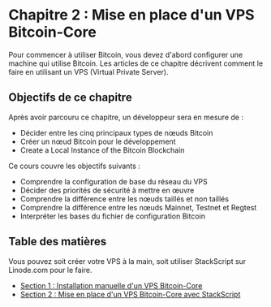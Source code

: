 # Chapitre 2 : Mise en place d'un VPS Bitcoin-Core

Pour commencer à utiliser Bitcoin, vous devez d'abord configurer une machine qui utilise Bitcoin. Les articles de ce chapitre décrivent comment le faire en utilisant un VPS (Virtual Private Server).

## Objectifs de ce chapitre

Après avoir parcouru ce chapitre, un développeur sera en mesure de :

- Décider entre les cinq principaux types de nœuds Bitcoin
- Créer un nœud Bitcoin pour le développement
- Create a Local Instance of the Bitcoin Blockchain

Ce cours couvre les objectifs suivants :

- Comprendre la configuration de base du réseau du VPS
- Décider des priorités de sécurité à mettre en œuvre
- Comprendre la différence entre les nœuds taillés et non taillés
- Comprendre la différence entre les nœuds Mainnet, Testnet et Regtest
- Interpréter les bases du fichier de configuration Bitcoin

## Table des matières

Vous pouvez soit créer votre VPS à la main, soit utiliser StackScript sur Linode.com pour le faire.



   * [Section 1 : Installation manuelle d'un VPS Bitcoin-Core](02_1_Installation_manuelle_d_un_VPS_Bitcoin-Core.md)
   * [Section 2 : Mise en place d'un VPS Bitcoin-Core avec StackScript](02_2_Configuration_d_un_VPS_Bitcoin-Core_avec_StackScript.md)
